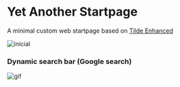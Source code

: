 # Yet Another Startpage

A minimal custom web startpage based on [Tilde Enhanced](https://github.com/Ozencb/tilde-enhanced)

![inicial](https://i.imgur.com/6qs0R2S.png)

### Dynamic search bar (Google search)
![gif](https://i.imgur.com/ylRiwMf.gif)

